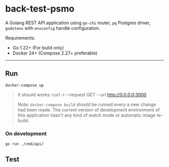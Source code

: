 # back-test-psmo

A Golang REST API application using `go-chi` router, `pq` Postgres driver, `godotenv` with `envconfig` handle configuration.

Requirements:
- Go 1.22+ (For build only)
- Docker 24+ (Compose 2.27+ preferable)

---

## Run

```shell
docker-compose up
```

> It should works: curl -i --request GET --url http://0.0.0.0:3000

> Note: `docker-compose build` should be runned every a new change had been made. The current version of development environment of this application hasn't any kind of watch mode or automatic image re-build.

### On development

```
go run ./cmd/api/
```

## Test

